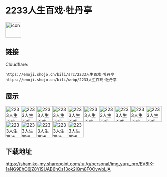 # 2233人生百戏·牡丹亭
<img src="https://emoji.shojo.cn/bili/src/2233人生百戏·牡丹亭/icon.png" width="50" height="50" alt="icon">

## 链接
Cloudflare:
```
https://emoji.shojo.cn/bili/src/2233人生百戏·牡丹亭
https://emoji.shojo.cn/bili/webp/2233人生百戏·牡丹亭
```
## 展示
<img src="https://emoji.shojo.cn/bili/src/2233人生百戏·牡丹亭/2233人生百戏·牡丹亭-放风.png" width="50" height="50" alt="2233人生百戏·牡丹亭-放风"><img src="https://emoji.shojo.cn/bili/src/2233人生百戏·牡丹亭/2233人生百戏·牡丹亭-害羞.png" width="50" height="50" alt="2233人生百戏·牡丹亭-害羞"><img src="https://emoji.shojo.cn/bili/src/2233人生百戏·牡丹亭/2233人生百戏·牡丹亭-好想你.png" width="50" height="50" alt="2233人生百戏·牡丹亭-好想你"><img src="https://emoji.shojo.cn/bili/src/2233人生百戏·牡丹亭/2233人生百戏·牡丹亭-好耶.png" width="50" height="50" alt="2233人生百戏·牡丹亭-好耶"><img src="https://emoji.shojo.cn/bili/src/2233人生百戏·牡丹亭/2233人生百戏·牡丹亭-嘿嘿.png" width="50" height="50" alt="2233人生百戏·牡丹亭-嘿嘿"><img src="https://emoji.shojo.cn/bili/src/2233人生百戏·牡丹亭/2233人生百戏·牡丹亭-摸鱼.png" width="50" height="50" alt="2233人生百戏·牡丹亭-摸鱼"><img src="https://emoji.shojo.cn/bili/src/2233人生百戏·牡丹亭/2233人生百戏·牡丹亭-你真好看.png" width="50" height="50" alt="2233人生百戏·牡丹亭-你真好看"><img src="https://emoji.shojo.cn/bili/src/2233人生百戏·牡丹亭/2233人生百戏·牡丹亭-牛牛牛.png" width="50" height="50" alt="2233人生百戏·牡丹亭-牛牛牛"><img src="https://emoji.shojo.cn/bili/src/2233人生百戏·牡丹亭/2233人生百戏·牡丹亭-瞧.png" width="50" height="50" alt="2233人生百戏·牡丹亭-瞧"><img src="https://emoji.shojo.cn/bili/src/2233人生百戏·牡丹亭/2233人生百戏·牡丹亭-探头.png" width="50" height="50" alt="2233人生百戏·牡丹亭-探头"><img src="https://emoji.shojo.cn/bili/src/2233人生百戏·牡丹亭/2233人生百戏·牡丹亭-委屈.png" width="50" height="50" alt="2233人生百戏·牡丹亭-委屈"><img src="https://emoji.shojo.cn/bili/src/2233人生百戏·牡丹亭/2233人生百戏·牡丹亭-疑问.png" width="50" height="50" alt="2233人生百戏·牡丹亭-疑问"><img src="https://emoji.shojo.cn/bili/src/2233人生百戏·牡丹亭/2233人生百戏·牡丹亭-与子偕老.png" width="50" height="50" alt="2233人生百戏·牡丹亭-与子偕老"><img src="https://emoji.shojo.cn/bili/src/2233人生百戏·牡丹亭/2233人生百戏·牡丹亭-执子之手.png" width="50" height="50" alt="2233人生百戏·牡丹亭-执子之手"><img src="https://emoji.shojo.cn/bili/src/2233人生百戏·牡丹亭/2233人生百戏·牡丹亭-做梦.png" width="50" height="50" alt="2233人生百戏·牡丹亭-做梦">

## 下载地址

https://shamiko-my.sharepoint.com/:u:/g/personal/img_yuru_pro/EV8IK-1aNG9EhO6jZ8YlSUAB6hCs13ok2lQm8F0OvwbLjA